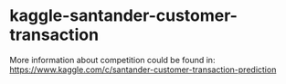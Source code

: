 # kaggle-santander-customer-transaction

More information about competition could be found in: https://www.kaggle.com/c/santander-customer-transaction-prediction
